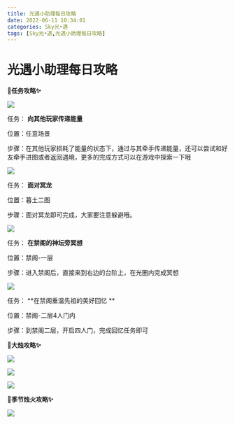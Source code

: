 ```yaml
---
title: 光遇小助理每日攻略
date: 2022-06-11 10:34:01
categories: Sky光•遇
tags: [Sky光•遇,光遇小助理每日攻略]
---
```

# 光遇小助理每日攻略
**🎉任务攻略✨**

![](https://ok.166.net/reunionpub/ds/kol/20220610/000806-ukc0vt3f8q.png)

任务： **向其他玩家传递能量**

位置：任意场景

步骤：在其他玩家损耗了能量的状态下，通过与其牵手传递能量，还可以尝试和好友牵手进图或者返回遇境，更多的完成方式可以在游戏中探索一下哦

![](https://ok.166.net/reunionpub/ds/kol/20220610/000841-p3a6ilts12.png)

任务： **面对冥龙**

位置：暮土二图

步骤：面对冥龙即可完成，大家要注意躲避哦。

  

![](https://ok.166.net/reunionpub/ds/kol/20220611/011715-di4y2u6p3f.png)

任务： **在禁阁的神坛旁冥想**

位置：禁阁-一层

步骤：进入禁阁后，直接来到右边的台阶上，在光圈内完成冥想

![](https://ok.166.net/reunionpub/ds/kol/20220611/011954-3q9hrvdkuw.png)

任务： **在禁阁重温先祖的美好回忆  **

位置：禁阁-二层4人门内

步骤：到禁阁二层，开启四人门，完成回忆任务即可

 **🎉大烛攻略✨**

![](https://ok.166.net/reunionpub/ds/kol/20220611/010836-6c0z7qfepr.png)

![](https://ok.166.net/reunionpub/ds/kol/20220611/011046-4ys58qzj6w.png)

![](https://ok.166.net/reunionpub/ds/kol/20220611/011134-s8rs1ou6av.png)

  

 **🎉季节烛火攻略✨**

![](https://ok.166.net/reunionpub/ds/kol/20220611/011651-6m8ualzvrn.png)

